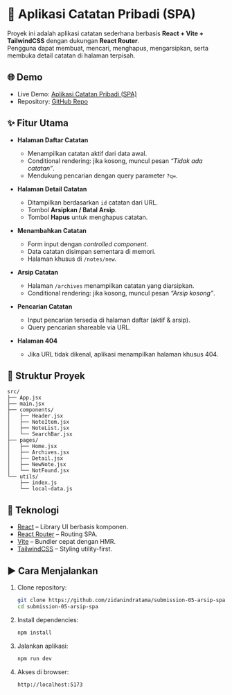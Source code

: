# 📒 Aplikasi Catatan Pribadi (SPA)

Proyek ini adalah aplikasi catatan sederhana berbasis **React + Vite + TailwindCSS** dengan dukungan **React Router**.  
Pengguna dapat membuat, mencari, menghapus, mengarsipkan, serta membuka detail catatan di halaman terpisah.

## 🌐 Demo

- Live Demo: [Aplikasi Catatan Pribadi (SPA)](https://submission-05-arsip-spa.vercel.app/)
- Repository: [GitHub Repo](https://github.com/zidanindratama/submission-05-arsip-spa)

## ✨ Fitur Utama

- **Halaman Daftar Catatan**

  - Menampilkan catatan aktif dari data awal.
  - Conditional rendering: jika kosong, muncul pesan _“Tidak ada catatan”_.
  - Mendukung pencarian dengan query parameter `?q=`.

- **Halaman Detail Catatan**

  - Ditampilkan berdasarkan `id` catatan dari URL.
  - Tombol **Arsipkan / Batal Arsip**.
  - Tombol **Hapus** untuk menghapus catatan.

- **Menambahkan Catatan**

  - Form input dengan _controlled component_.
  - Data catatan disimpan sementara di memori.
  - Halaman khusus di `/notes/new`.

- **Arsip Catatan**

  - Halaman `/archives` menampilkan catatan yang diarsipkan.
  - Conditional rendering: jika kosong, muncul pesan _“Arsip kosong”_.

- **Pencarian Catatan**

  - Input pencarian tersedia di halaman daftar (aktif & arsip).
  - Query pencarian shareable via URL.

- **Halaman 404**
  - Jika URL tidak dikenal, aplikasi menampilkan halaman khusus 404.

## 📂 Struktur Proyek

```
src/
├── App.jsx
├── main.jsx
├── components/
│   ├── Header.jsx
│   ├── NoteItem.jsx
│   ├── NoteList.jsx
│   └── SearchBar.jsx
├── pages/
│   ├── Home.jsx
│   ├── Archives.jsx
│   ├── Detail.jsx
│   ├── NewNote.jsx
│   └── NotFound.jsx
└── utils/
    ├── index.js
    └── local-data.js
```

## 🚀 Teknologi

- [React](https://react.dev/) – Library UI berbasis komponen.
- [React Router](https://reactrouter.com/) – Routing SPA.
- [Vite](https://vitejs.dev/) – Bundler cepat dengan HMR.
- [TailwindCSS](https://tailwindcss.com/) – Styling utility-first.

## ▶️ Cara Menjalankan

1. Clone repository:

   ```bash
   git clone https://github.com/zidanindratama/submission-05-arsip-spa
   cd submission-05-arsip-spa
   ```

2. Install dependencies:

   ```bash
   npm install
   ```

3. Jalankan aplikasi:

   ```bash
   npm run dev
   ```

4. Akses di browser:

   ```
   http://localhost:5173
   ```
